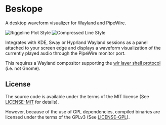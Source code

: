 # Beskope

A desktop waveform visualizer for Wayland and PipeWire.

![Riggeline Plot Style](https://github.com/user-attachments/assets/abca2b2f-6df2-4f89-815f-22c31ccde5ae)
![Compressed Line Style](https://github.com/user-attachments/assets/aaa3459b-f2b0-4c93-a407-92fc86535eed)

Integrates with KDE, Sway or Hyprland Wayland sessions as a panel attached to your screen edge and displays
a waveform visualization of the currently played audio through the PipeWire monitor port.

This requires a Wayland compositor supporting the 
[wlr layer shell protocol](https://wayland.app/protocols/wlr-layer-shell-unstable-v1#compositor-support)
(i.e. not Gnome).

## License

The source code is available under the terms of the MIT license
(See [LICENSE-MIT](LICENSE-MIT) for details).

However, because of the use of GPL dependencies, compiled binaries
are licensed under the terms of the GPLv3 (See [LICENSE-GPL](LICENSE-GPL)).
